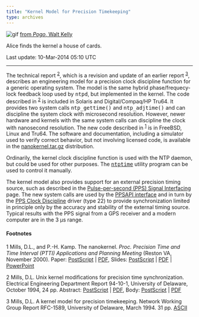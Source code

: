 ```yaml
---
title: "Kernel Model for Precision Timekeeping"
type: archives
---
```


![gif](/archives/pic/alice61.gif) [from _Pogo_, Walt Kelly](http://www.eecis.udel.edu/~mills/pictures.html)

Alice finds the kernel a house of cards.

Last update: 10-Mar-2014 05:10 UTC

* * *

The technical report <sup>[2](#myfootnote2)</sup>, which is a revision and update of an earlier report <sup>[3](#myfootnote3)</sup>, describes an engineering model for a precision clock discipline function for a generic operating system. The model is the same hybrid phase/frequecy-lock feedback loop used by <tt>ntpd</tt>, but implemented in the kernel. The code described in <sup>[2](#myfootnote2)</sup> is included in Solaris and Digital/Compaq/HP Tru64\. It provides two system calls <tt>ntp_gettime()</tt> and <tt>ntp_adjtime()</tt> and can discipline the system clock with microsecond resolution. However, newer hardware and kernels with the same system calls can discipline the clock with nanosecond resolution. The new code described in <sup>[1](#myfootnote1)</sup> is in FreeBSD, Linux and Tru64. The software and documentation, including a simulator used to verify correct behavior, but not involving licensed code, is available in the [nanokernel.tar.gz](https://www.eecis.udel.edu/~ntp/ntp_spool/software/nanokernel.tar.gz) distribution.

Ordinarily, the kernel clock discipline function is used with the NTP daemon, but could be used for other purposes. The [<tt>ntptime</tt>](/archives/4.2.8-series/ntptime) utility program can be used to control it manually.

The kernel model also provides support for an external precision timing source, such as described in the [Pulse-per-second (PPS) Signal Interfacing](/archives/4.2.8-series/pps) page. The new system calls are used by the [PPSAPI interface](/archives/4.2.8-series/kernpps) and in turn by the [PPS Clock Discipline](/archives/drivers/driver22) driver (type 22) to provide synchronization limited in principle only by the accuracy and stability of the external timing source. Typical results with the PPS signal from a GPS receiver and a modern computer are in the 3 μs range.

#### Footnotes

<a name="myfootnote1">1</a> Mills, D.L., and P.-H. Kamp. The nanokernel. _Proc. Precision Time and Time Interval (PTTI) Applications and Planning Meeting_ (Reston VA, November 2000). Paper: [PostScript](http://www.eecis.udel.edu/%7emills/database/papers/nano/nano2.ps) | [PDF](http://www.eecis.udel.edu/%7emills/database/papers/nano/nano2.pdf), Slides: [PostScript](http://www.eecis.udel.edu/%7emills/database/brief/nano/nano.ps) | [PDF](http://www.eecis.udel.edu/%7emills/database/brief/nano/nano.pdf) | [PowerPoint](http://www.eecis.udel.edu/%7emills/database/brief/nano/nano.ppt)

<a name="myfootnote2">2</a>  Mills, D.L. Unix kernel modifications for precision time synchronization. Electrical Engineering Department Report 94-10-1, University of Delaware, October 1994, 24 pp. Abstract: [PostScript](http://www.eecis.udel.edu/%7emills/database/reports/kern/kerna.ps) | [PDF](http://www.eecis.udel.edu/%7emills/database/reports/kern/kerna.pdf), Body: [PostScript](http://www.eecis.udel.edu/%7emills/database/reports/kern/kernb.ps) | [PDF](http://www.eecis.udel.edu/%7emills/database/reports/kern/kernb.pdf)

<a name="myfootnote3">3</a>  Mills, D.L. A kernel model for precision timekeeping. Network Working Group Report RFC-1589, University of Delaware, March 1994\. 31 pp. [ASCII](http://www.eecis.udel.edu/%7emills/database/rfc/rfc1589.txt)